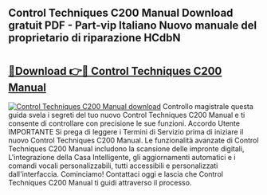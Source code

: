 ## Control Techniques C200 Manual Download gratuit PDF - Part-vip Italiano Nuovo manuale del proprietario di riparazione HCdbN

# <h2><a href="http://dfgfwm0.blite.top/?on=Control+Techniques+C200+Manual">🔗Download 👉🔴 Control Techniques C200 Manual</a></h2>

[![Control Techniques C200 Manual download](https://i.imgur.com/lujVjoI.png)](http://dfgfwm0.blite.top/?on=Control+Techniques+C200+Manual)
Controllo magistrale questa guida svela i segreti del tuo nuovo Control Techniques C200 Manual e ti consente di controllare con precisione le sue funzioni. Accordo Utente IMPORTANTE Si prega di leggere i Termini di Servizio prima di iniziare il nuovo Control Techniques C200 Manual. Le funzionalità avanzate di Control Techniques C200 Manual includono la scansione delle impronte digitali, L'integrazione della Casa Intelligente, gli aggiornamenti automatici e i comandi vocali personalizzabili, tutti accessibili e personalizzati dall'interfaccia. Cominciamo! Contattaci oggi e lascia che Control Techniques C200 Manual ti guidi attraverso il processo.
